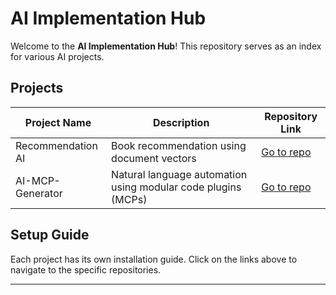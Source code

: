 # AI Implementation Hub

Welcome to the **AI Implementation Hub**! This repository serves as an index for various AI projects.

## Projects
| Project Name | Description | Repository Link |
|-------------|------------|----------------|
| Recommendation AI | Book recommendation using document vectors | [Go to repo](https://github.com/masonl2ee/document-vector-recommender.git) |
| AI-MCP-Generator | Natural language automation using modular code plugins (MCPs) | [Go to repo](https://github.com/masonl2ee/ai-mcp-generator) |

## Setup Guide
Each project has its own installation guide. Click on the links above to navigate to the specific repositories.

---

